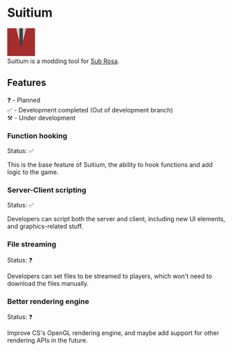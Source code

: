 # Suitium

![Suitium Logo](/Assets/icon.png) \
Suitium is a modding tool for [Sub Rosa](http://subrosagame.com).

## Features

❓ - Planned \
✅ - Development completed (Out of development branch) \
⚒️ - Under development 

### Function hooking

Status: ✅

This is the base feature of Suitium, the ability to hook functions and add logic to the game.

### Server-Client scripting

Status: ✅

Developers can script both the server and client, including new UI elements, and graphics-related stuff.

### File streaming

Status: ❓

Developers can set files to be streamed to players, which won't need to download the files manually.

### Better rendering engine

Status: ❓

Improve CS's OpenGL rendering engine, and maybe add support for other rendering APIs in the future.
